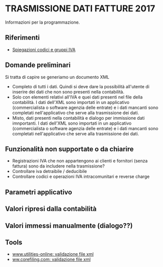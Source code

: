 # TRASMISSIONE DATI FATTURE  2017 

Informazioni per la programmazione.

## Riferimenti
* [Spiegazioni codici e gruppi IVA](https://github.com/BananaAccounting/Italia/blob/master/Iva/2017/codiciIVA.md)

## Domande preliminari
Si tratta di capire se generiamo un documento XML 
* Completo di tutti i dati. 
  Quindi si deve dare la possibilità all'utente di inserire dei dati che non sono presenti nella contabilità.
* Solo con elementi relativi all'IVA e quei dati presenti nel file della contabilità.
  I dati dell'XML sono importati in un applicativo  (commercialista o software agenzia delle entrate) e i dati mancanti sono completati nell'applicativo che serve alla trasmissione dei dati.
* Misto, dati presenti nella contabilità e dialogo per immissione dati imnportanti. 
  I dati dell'XML sono importati in un applicativo  (commercialista o software agenzia delle entrate) e i dati mancanti sono completati nell'applicativo che serve alla trasmissione dei dati.

## Funzionalità non supportate o da chiarire
* Registrazioni IVA che non appartengono ai clienti e fornitori (senza fattura) sono da includere nella trasmissione?
* Controllare iva detraibile / deducibile
* Controllare codici e operazioni IVA intracomunitari e reverse charge
 
## Parametri applicativo 
  
## Valori ripresi dalla contabilità

## Valori immessi manualmente (dialogo??)

## Tools
* [www.utilities-online: validazione file xml](http://www.utilities-online.info/)
* [ww.corefiling.com: validazione file xml](https://www.corefiling.com/opensource/schemaValidate.html)
